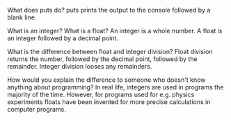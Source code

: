 What does puts do?
puts prints the output to the console followed by a blank line. 

What is an integer? What is a float?
An integer is a whole number.  A float is an integer followed by a decimal point.

What is the difference between float and integer 
division? Float division returns the number, followed by the decimal point, followed by the remainder. Integer division looses any remainders. 

How would you explain the difference to someone who doesn't know anything about programming?
In real life, integers are used in programs the majority of the time. However, for programs used for e.g. physics experiments floats have been invented for more precise calculations in computer programs.   
